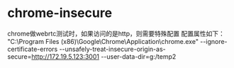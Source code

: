 # chrome-insecure
chrome做webrtc测试时，如果访问的是http，则需要特殊配置
配置属性如下：
"C:\Program Files (x86)\Google\Chrome\Application\chrome.exe" --ignore-certificate-errors --unsafely-treat-insecure-origin-as-secure=http://172.19.5.123:3001 --user-data-dir=g:/temp2
